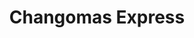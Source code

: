 ---
title: "Changomas Express"
url: /ciudad-autonoma-de-buenos-aires/changomas-express-avenida-juan-bautista-alberdi/
shop: Supermarkt
---